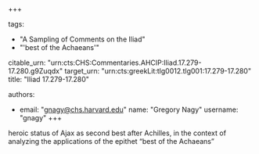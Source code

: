 +++

tags:
- "A Sampling of Comments on the Iliad"
- "&#39;best of the Achaeans&#39;"

citable_urn: "urn:cts:CHS:Commentaries.AHCIP:Iliad.17.279-17.280.g9Zuqdx"
target_urn: "urn:cts:greekLit:tlg0012.tlg001:17.279-17.280"
title: "Iliad 17.279-17.280"

authors:
- email: "gnagy@chs.harvard.edu"
  name: "Gregory Nagy"
  username: "gnagy"
+++

<p>heroic status of Ajax as second best after Achilles, in the context of analyzing the applications of the epithet “best of the Achaeans”</p>